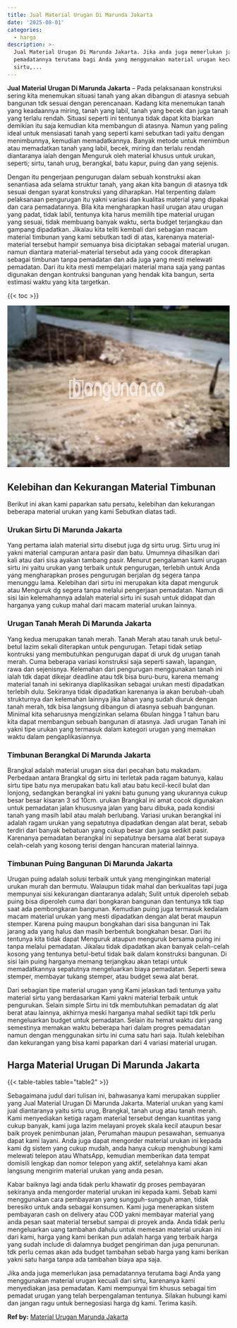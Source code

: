 ```yaml
---
title: Jual Material Urugan Di Marunda Jakarta
date: '2025-08-01'
categories:
  - harga
description: >-
  Jual Material Urugan Di Marunda Jakarta. Jika anda juga memerlukan jasa
  pemadatannya terutama bagi Anda yang menggunakan material urugan kecuali dari
  sirtu,...
---
```


**Jual Material Urugan Di Marunda Jakarta** – Pada pelaksanaan konstruksi sering kita menemukan situasi tanah yang akan dibangun di atasnya sebuah bangunan tdk sesuai dengan perencanaan. Kadang kita menemukan tanah yang keadaannya miring, tanah yang labil, tanah yang becek dan juga tanah yang terlalu rendah. Situasi seperti ini tentunya tidak dapat kita biarkan demikian itu saja kemudian kita membangun di atasnya. Namun yang paling ideal untuk mensiasati tanah yang seperti kami sebutkan tadi yaitu dengan menimbunnya, kemudian memadatkannya. Banyak metode untuk menimbun atau memadatkan tanah yang labil, becek, miring dan terlalu rendah diantaranya ialah dengan Menguruk oleh material khusus untuk urukan, seperti; sirtu, tanah urug, berangkal, batu kapur, puing dan yang sejenis.

Dengan itu pengerjaan pengurugan dalam sebuah konstruksi akan senantiasa ada selama struktur tanah, yang akan kita bangun di atasnya tdk sesuai dengan syarat konstruksi yang diharapkan. Hal terpenting dalam pelaksanaan pengurugan itu yakni variasi dan kualitas material yang dipakai dan cara pemadatannya. Bila kita mengharapkan hasil urugan atau urugan yang padat, tidak labil, tentunya kita harus memilih tipe material urugan yang sesuai, tidak membuang banyak waktu, serta budget terjangkau dan gampang dipadatkan. Jikalau kita teliti kembali dari sebagian macam material timbunan yang kami sebutkan tadi di atas, karenanya material-material tersebut hampir semuanya bisa diciptakan sebagai material urugan. namun diantara material-material tersebut ada yang cocok diterapkan sebagai timbunan tanpa pemadatan dan ada juga yang mesti melewati pemadatan. Dari itu kita mesti mempelajari material mana saja yang pantas digunakan dengan kontruksi bangunan yang hendak kita bangun, serta estimasi waktu yang kita targetkan.

{{< toc >}}

![Jual Material Urugan Di Marunda Jakarta](/images/jual-urugan-07.png)

## Kelebihan dan Kekurangan Material Timbunan

Berikut ini akan kami paparkan satu persatu, kelebihan dan kekurangan beberapa material urukan yang kami Sebutkan diatas tadi.

### Urukan Sirtu Di Marunda Jakarta

Yang pertama ialah material sirtu disebut juga dg sirtu urug. Sirtu urug ini yakni material campuran antara pasir dan batu. Umumnya dihasilkan dari kali atau dari sisa ayakan tambang pasir. Menurut pengalaman kami urugan sirtu ini yaitu urukan yang terbaik untuk pengurugan, terlebih untuk Anda yang mengharapkan proses pengurugan berjalan dg segera tanpa menunggu lama. Kelebihan dari sirtu ini merupakan kita dapat menguruk atau Menguruk dg segera tanpa melalui pengerjaan pemadatan. Namun di sisi lain kelemahannya adalah material sirtu ini susah untuk didapat dan harganya yang cukup mahal dari macam material urukan lainnya.

### Urugan Tanah Merah Di Marunda Jakarta

Yang kedua merupakan tanah merah. Tanah Merah atau tanah uruk betul-betul lazim sekali diterapkan untuk pengurugan. Tetapi tidak setiap kontruksi yang membutuhkan pengurugan dapat di uruk dg urugan tanah merah. Cuma beberapa variasi konstruksi saja seperti sawah, lapangan, rawa dan sejenisnya. Kelemahan dari pengurugan menggunakan tanah ini ialah tdk dapat dikejar deadline atau tdk bisa buru-buru, karena memang material tanah ini sekiranya diaplikasikan sebagai urukan mesti dipadatkan terlebih dulu. Sekiranya tidak dipadatkan karenanya ia akan berubah-ubah strukturnya dan kelemahan lainnya jika lahan yang sudah diuruk dengan tanah merah, tdk bisa langsung dibangun di atasnya sebuah bangunan. Minimal kita seharusnya mengizinkan selama 6bulan hingga 1 tahun baru kita dapat membangun sebuah bangunan di atasnya. Jadi urugan Tanah ini yakni tipe urukan yang termasuk dalam kategori urugan yang memakan waktu dalam pengaplikasiannya.

### Timbunan Berangkal Di Marunda Jakarta

Brangkal adalah material urugan sisa dari pecahan batu makadam. Perbedaan antara Brangkal dg sirtu ini terletak pada ragam batunya, kalau sirtu tipe batu nya merupakan batu kali atau batu kecil-kecil bulat dan lonjong, sedangkan berangkal ini yakni batu gunung yang ukurannya cukup besar besar kisaran 3 sd 10cm. urukan Brangkal ini amat cocok digunakan untuk pemadatan jalan khususnya jalan yang baru dibuka, pada kondisi tanah yang masih labil atau malah berlubang. Variasi urukan berangkal ini adalah ragam urukan yang sepatutnya dipadatkan dengan alat berat, sebab terdiri dari banyak bebatuan yang cukup besar dan juga sedikit pasir. Karenanya pemadatan berangkal ini sepatutnya bersama alat berat supaya celah-celah yang kosong terisi dengan hancuran material lainnya.

### Timbunan Puing Bangunan Di Marunda Jakarta

Urugan puing adalah solusi terbaik untuk yang menginginkan material urukan murah dan bermutu. Walaupun tidak mahal dan berkualitas tapi juga mempunyai sisi kekurangan diantaranya adalah; Sulit untuk diperoleh sebab puing bisa diperoleh cuma dari bongkaran bangunan dan tentunya tdk tiap saat ada pembongkaran bangunan. Kemudian puing juga termasuk kedalam macam material urukan yang mesti dipadatkan dengan alat berat maupun stemper. Karena puing maupun bongkahan dari sisa bangunan ini Tak jarang ada yang halus dan masih berbentuk bongkahan besar. Dari itu tentunya kita tidak dapat Menguruk ataupun menguruk bersama puing ini tanpa melalui pemadatan. Jikalau tidak dipadatkan akan banyak celah-celah kosong yang tentunya betul-betul tidak baik dalam konstruksi bangunan. Di sisi lain puing harganya memang terjangkau akan tetapi untuk memadatkannya sepatutnya mengeluarkan biaya pemadatan. Seperti sewa stemper, membayar tukang stemper, atau budget sewa alat berat.

Dari sebagian tipe material urugan yang Kami jelaskan tadi tentunya yaitu material sirtu yang berdasarkan Kami yakni material terbaik untuk pengurukan. Selain simple Sirtu ini tdk membutuhkan pemadatan dg alat berat atau lainnya, akhirnya meski harganya mahal sedikit tapi tdk perlu mengeluarkan budget untuk pemadatan. Selain itu hemat waktu dari yang semestinya memakan waktu beberapa hari dalam progres pemadatan namun dengan menggunakan sirtu ini cuma satu hari saja. Itulah kelebihan dan kekurangan yang bisa kami paparkan dari 4 variasi material urugan.

## Harga Material Urugan Di Marunda Jakarta

{{< table-tables table="table2" >}}

Sebagaimana judul dari tulisan ini, bahwasanya kami merupakan supplier yang Jual Material Urugan Di Marunda Jakarta. Material urukan yang kami jual diantaranya yaitu sirtu urug, Brangkal, tanah urug atau tanah merah. Kami menyediakan ketiga ragam material tersebut dengan kuantitas yang cukup banyak, kami juga lazim melayani proyek skala kecil ataupun besar baik proyek penimbunan jalan, Perumahan maupun pesawahan, semuanya dapat kami layani. Anda juga dapat mengorder material urukan ini kepada kami dg sistem yang cukup mudah, anda hanya cukup menghubungi kami melewati telepon atau WhatsApp, kemudian memberikan data tempat domisili lengkap dan nomor telepon yang aktif, setelahnya kami akan langsung mengirim material urukan yang anda pesan.

Kabar baiknya lagi anda tidak perlu khawatir dg proses pembayaran sekiranya anda mengorder material urukan ini kepada kami. Sebab kami menggunakan cara pembayaran yang sungguh-sungguh aman, tidak beresiko untuk anda sebagai konsumen. Kami juga menerapkan sistem pembayaran cash on delivery atau COD yakni membayar material yang anda pesan saat material tersebut sampai di proyek anda. Anda tidak perlu mengeluarkan uang tambahan dahulu untuk memesan material urukan ini dari kami, harga yang kami berikan pun adalah harga yang terbaik harga yang sudah include di dalamnya budget pengiriman dan juga penurunan. tdk perlu cemas akan ada budget tambahan sebab harga yang kami berikan yakni satu harga tanpa ada tambahan biaya apa saja.

Jika anda juga memerlukan jasa pemadatannya terutama bagi Anda yang menggunakan material urugan kecuali dari sirtu, karenanya kami menyediakan jasa pemadatan. Kami mempunyai tim khusus sebagai tim pemadat urugan yang telah berpengalaman tentunya. Silakan hubungi kami dan jangan ragu untuk bernegosiasi harga dg kami. Terima kasih.

**Ref by:** [Material Urugan Marunda Jakarta](https://id.wikipedia.org/wiki/Material)
